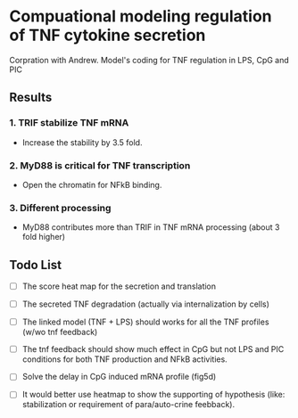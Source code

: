 Compuational modeling regulation of TNF cytokine secretion
===========================================================
Corpration with Andrew. Model's coding for TNF regulation in LPS, CpG and PIC

## Results ##

### 1. TRIF stabilize TNF mRNA ###

* Increase the stability by 3.5 fold. 


### 2. MyD88 is critical for TNF transcription ###

* Open the chromatin for NFkB binding.

### 3. Different processing  ###
* MyD88 contributes more than TRIF in TNF mRNA processing (about 3 fold
higher)

## Todo List ##

- [ ] The score heat map for the secretion and translation 
- [ ] The secreted TNF degradation (actually via internalization by
  cells) 
- [ ] The linked model (TNF + LPS) should works for all the TNF profiles
  (w/wo tnf feedback)
- [ ] The tnf feedback should show much effect in CpG but not LPS and
  PIC conditions for both TNF production and NFkB activities.
- [ ] Solve the delay in CpG induced mRNA profile (fig5d) 
- [ ] It would better use heatmap to show the supporting of hypothesis
  (like: stabilization or requirement of para/auto-crine feebback).
  






